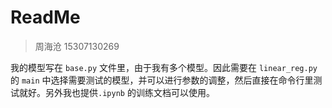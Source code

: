 # ReadMe

>周海沧 15307130269



我的模型写在 `base.py` 文件里，由于我有多个模型。因此需要在 `linear_reg.py` 的 `main` 中选择需要测试的模型，并可以进行参数的调整，然后直接在命令行里测试就好。另外我也提供`.ipynb` 的训练文档可以使用。


